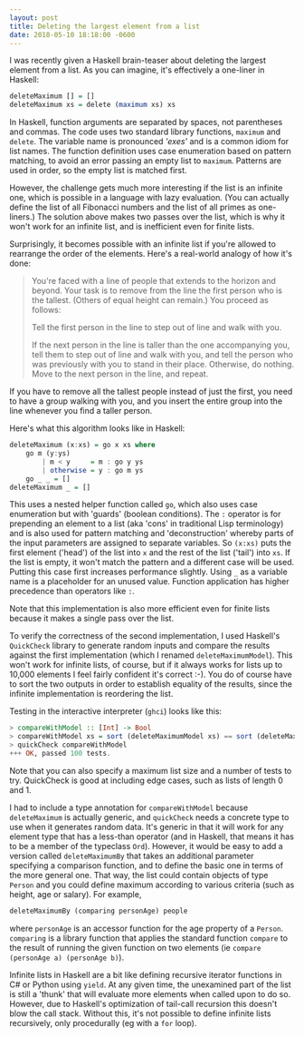 ```yaml
---
layout: post
title: Deleting the largest element from a list
date: 2018-05-10 18:18:00 -0600
---
```

I was recently given a Haskell brain-teaser about deleting the largest element from a list. As you can imagine, it's effectively a one-liner in Haskell:

```haskell {.numberLines}
deleteMaximum [] = []
deleteMaximum xs = delete (maximum xs) xs
```

In Haskell, function arguments are separated by spaces, not parentheses and commas. The code uses two standard library functions, `maximum` and `delete`. The variable name is pronounced *'exes'* and is a common idiom for list names. The function definition uses case enumeration based on pattern matching, to avoid an error passing an empty list to `maximum`. Patterns are used in order, so the empty list is matched first.

However, the challenge gets much more interesting if the list is an infinite one, which is possible in a language with lazy evaluation. (You can actually define the list of all Fibonacci numbers and the list of all primes as one-liners.) The solution above makes two passes over the list, which is why it won't work for an infinite list, and is inefficient even for finite lists.

Surprisingly, it becomes possible with an infinite list if you're allowed to rearrange the order of the elements. Here's a real-world analogy of how it's done:

> You're faced with a line of people that extends to the horizon and beyond. Your task is to remove from the line the first person who is the tallest. (Others of equal height can remain.) You proceed as follows:
>
> Tell the first person in the line to step out of line and walk with you.
>
> If the next person in the line is taller than the one accompanying you, tell them to step out of line and walk with you, and tell the person who was previously with you to stand in their place. Otherwise, do nothing. Move to the next person in the line, and repeat.

If you have to remove all the tallest people instead of just the first, you need to have a group walking with you, and you insert the entire group into the line whenever you find a taller person.

Here's what this algorithm looks like in Haskell:

```haskell {.numberLines}
deleteMaximum (x:xs) = go x xs where
    go m (y:ys)
        | m < y     = m : go y ys
        | otherwise = y : go m ys
    go _ _ = []
deleteMaximum _ = []
```

This uses a nested helper function called `go`, which also uses case enumeration but with 'guards' (boolean conditions). The `:` operator is for prepending an element to a list (aka 'cons' in traditional Lisp terminology) and is also used for pattern matching and 'deconstruction' whereby parts of the input parameters are assigned to separate variables. So `(x:xs)` puts the first element ('head') of the list into `x` and the rest of the list ('tail') into `xs`. If the list is empty, it won't match the pattern and a different case will be used. Putting this case first increases performance slightly. Using `_` as a variable name is a placeholder for an unused value. Function application has higher precedence than operators like `:`.

Note that this implementation is also more efficient even for finite lists because it makes a single pass over the list.

To verify the correctness of the second implementation, I used Haskell's `QuickCheck` library to generate random inputs and compare the results against the first implementation (which I renamed `deleteMaximumModel`). This won't work for infinite lists, of course, but if it always works for lists up to 10,000 elements I feel fairly confident it's correct :-). You do of course have to sort the two outputs in order to establish equality of the results, since the infinite implementation is reordering the list.

Testing in the interactive interpreter (`ghci`) looks like this:

```haskell {.numberLines}
> compareWithModel :: [Int] -> Bool
> compareWithModel xs = sort (deleteMaximumModel xs) == sort (deleteMaximum xs)
> quickCheck compareWithModel
+++ OK, passed 100 tests.
```

Note that you can also specify a maximum list size and a number of tests to try. QuickCheck is good at including edge cases, such as lists of length 0 and 1.

I had to include a type annotation for `compareWithModel` because `deleteMaximum` is actually generic, and `quickCheck` needs a concrete type to use when it generates random data. It's generic in that it will work for any element type that has a less-than operator (and in Haskell, that means it has to be a member of the typeclass `Ord`). However, it would be easy to add a version called `deleteMaximumBy` that takes an additional parameter specifying a comparison function, and to define the basic one in terms of the more general one. That way, the list could contain objects of type `Person` and you could define maximum according to various criteria (such as height, age or salary). For example,

```haskell {.numberLines}
deleteMaximumBy (comparing personAge) people
```

where `personAge` is an accessor function for the age property of a `Person`. `comparing` is a library function that applies the standard function `compare` to the result of running the given function on two elements (ie `compare (personAge a) (personAge b)`).

Infinite lists in Haskell are a bit like defining recursive iterator functions in C# or Python using `yield`. At any given time, the unexamined part of the list is still a 'thunk' that will evaluate more elements when called upon to do so. However, due to Haskell's optimization of tail-call recursion this doesn't blow the call stack. Without this, it's not possible to define infinite lists recursively, only procedurally (eg with a `for` loop).
